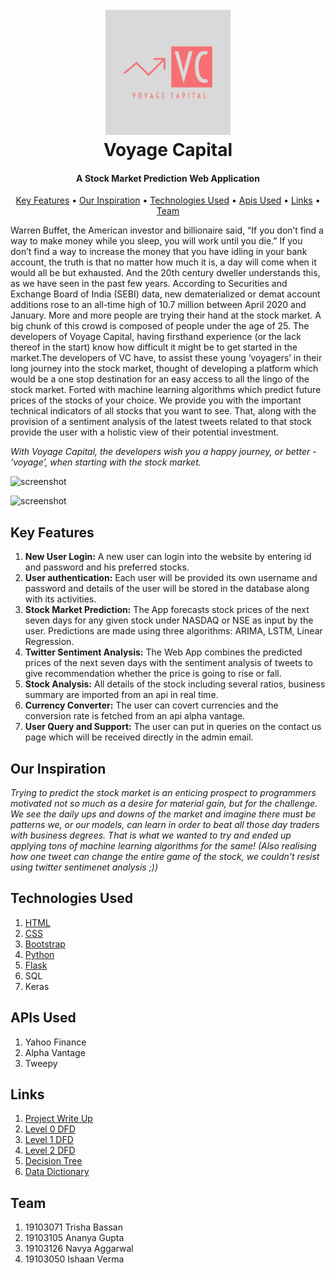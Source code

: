<h1 align="center">
  <br>
  <a href=https://github.com/ishaannverma/VoyageCapital><img src="https://github.com/ishaannverma/VoyageCapital/blob/main/Voyage%20Capital-logos/Voyage%20Capital-logos.jpeg" alt="Voyage Capital" width="200"></a>
  <br>
  Voyage Capital
  <br>
</h1>

<h4 align="center">A Stock Market Prediction Web Application<a href="https://github.com/ishaannverma/VoyageCapital" target="_blank"></a></h4>


<p align="center">
  <a href="#key-features">Key Features</a> •
  <a href="#our-inspiration">Our Inspiration</a> •
  <a href="#technologies-used">Technologies Used</a> •
  <a href="#apis-used">Apis Used</a> •
  <a href="#links">Links</a> •
  <a href="#team">Team</a>
</p>

<p>Warren Buffet, the American investor and billionaire said, “If you don’t find a way to make money while you sleep, you will work until you die.” If you don’t find a way to increase the money that you have idling in your bank account, the truth is that no matter how much it is, a day will come when it would all be but exhausted. And the 20th century dweller understands this, as we have seen in the past few years. According to Securities and Exchange Board of India (SEBI) data, new dematerialized or demat account additions rose to an all-time high of 10.7 million between April 2020 and January. More and more people are trying their hand at the stock market. A big chunk of this crowd is composed of people under the age of 25. The developers of Voyage Capital, having firsthand experience (or the lack thereof in the start) know how difficult it might be to get started in the market.The developers of VC have, to assist these young ‘voyagers’ in their long journey into the stock market, thought of developing a platform which would be a one stop destination for an easy access to all the lingo of the stock market. Forted with machine learning algorithms which predict future prices of the stocks of your choice. We provide you with the important technical indicators of all stocks that you want to see. That, along with the provision of a sentiment analysis of the latest tweets related to that stock provide the user with a holistic view of their potential investment.</p>
<i>With Voyage Capital, the developers wish you a happy journey, or better - ‘voyage’, when starting with the stock market.</i>
<br>

![screenshot](https://github.com/ishaannverma/VoyageCapital/blob/main/static/ezgif.com-gif-maker%20(3).gif)

![screenshot](https://github.com/ishaannverma/VoyageCapital/blob/main/static/ezgif.com-gif-maker%20(4).gif)


## Key Features
1. **New User Login:** A new user can login into the website by entering id and password and his preferred stocks.
2. **User authentication:** Each user will be provided its own username and password and details of the user will be stored in the database along with its activities.
3. **Stock Market Prediction:** The App forecasts stock prices of the next seven days for any given stock under NASDAQ or NSE as input by the user. Predictions are made using three algorithms: ARIMA, LSTM, Linear Regression. 
4. **Twitter Sentiment Analysis:** The Web App combines the predicted prices of the next seven days with the sentiment analysis of tweets to give recommendation whether the price is going to rise or fall.
5. **Stock Analysis:** All details of the stock including several ratios, business summary are imported from an api in real time.
6. **Currency Converter:** The user can covert currencies and the conversion rate is fetched from an api alpha vantage.
7. **User Query and Support:** The user can put in queries on the contact us page which will be received directly in the admin email.

## Our Inspiration
<i>Trying to predict the stock market is an enticing prospect to programmers motivated not so much as a desire for material gain, but for the challenge. We see the daily ups and downs of the market and imagine there must be patterns we, or our models, can learn in order to beat all those day traders with business degrees. That is what we wanted to try and ended up applying tons of machine learning algorithms for the same! (Also realising how one tweet can change the entire game of the stock, we couldn't resist using twitter sentimenet analysis ;)) </i>

## Technologies Used

1. <a href="https://html.com/" target="_blank">HTML</a>    
2. <a href="https://developer.mozilla.org/en-US/docs/Web/CSS" target="_blank">CSS</a>
3. <a href="https://getbootstrap.com/">Bootstrap</a>
4. <a href="https://www.python.org/">Python</a>
5. <a href="https://flask.palletsprojects.com/en/1.1.x/">Flask</a>
6. SQL
7. Keras

## APIs Used
1. Yahoo Finance 
2. Alpha Vantage
3. Tweepy

## Links  

1. <a href="https://github.com/ishaannverma/VoyageCapital/blob/main/Schematics/Description/Description.md" target="_blank">Project Write Up</a>  
2. <a href="https://github.com/ishaannverma/VoyageCapital/blob/main/Schematics/DFDs/Final%20DFD%20Level%200" target="_blank">Level 0 DFD</a>  
3. <a href="https://github.com/ishaannverma/VoyageCapital/blob/main/Schematics/DFDs/Final%20DFD%20Level%201" target="_blank">Level 1 DFD</a>  
4. <a href="https://github.com/ishaannverma/VoyageCapital/blob/main/Schematics/DFDs/Final%20DFD%20Level%202  " target="_blank">Level 2 DFD</a>  
5. <a href="https://github.com/ishaannverma/VoyageCapital/blob/main/Schematics/Decision%20Tree/Final%20Decision%20tree" target="_blank">Decision Tree</a>  
6. <a href="https://github.com/ishaannverma/VoyageCapital/tree/main/Schematics/Data%20Dictionary" target="_blank">Data Dictionary</a>  

## Team  

1. 19103071 Trisha Bassan
2. 19103105 Ananya Gupta
3. 19103126 Navya Aggarwal
4. 19103050 Ishaan Verma
